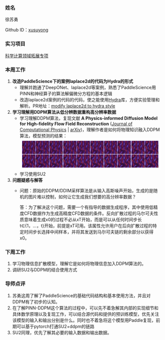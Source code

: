 ### 姓名

徐苏勇

Github ID：[xusuyong](https://github.com/xusuyong)

### 实习项目

[科学计算领域拓展专项](https://github.com/PaddlePaddle/community/blob/master/hackathon/hackathon_5th/%E3%80%90PaddlePaddle%20Hackathon%205th%E3%80%91%E9%A3%9E%E6%A1%A8%E6%8A%A4%E8%88%AA%E8%AE%A1%E5%88%92%E9%9B%86%E8%AE%AD%E8%90%A5%E9%A1%B9%E7%9B%AE%E5%90%88%E9%9B%86.md#%E9%A1%B9%E7%9B%AE%E5%8D%81%E4%B8%89%E7%A7%91%E5%AD%A6%E8%AE%A1%E7%AE%97%E9%A2%86%E5%9F%9F%E6%8B%93%E5%B1%95%E4%B8%93%E9%A1%B9)

### 本周工作

1. **改造PaddleScience下的案例laplace2d的代码为Hydra的形式**
    - 理解并跑通了DeepONet、laplace2d等案例，熟悉了PaddleScience用PINN和神经算子的算法解偏微分方程的基本逻辑
    - 改造laplace2d案例的代码的代码，使之能使用[Hydra](https://hydra.cc/)库，方便实验管理和解析。PR地址：[modify laplace2d to hydra style](https://github.com/PaddlePaddle/PaddleScience/pull/575)
2. **学习理解用DDPM算法从低分辨数据重构高分辨率数据**
    - 学习理解DDPM算法，复现文献 **A Physics-informed Diffusion Model for High-fidelity Flow Field Reconstruction** (<a href="https://www.sciencedirect.com/science/article/pii/S0021999123000670">Journal of Computational Physics</a> | <a href="https://arxiv.org/abs/2211.14680">arXiv</a>)，理解作者是如何将物理知识融入DDPM算法，模型预测的结果：
![](assets/pred.png)
    - 学习使用SU2
3. **问题疑惑与解答**
    - 问题：原始的DDPM/DDIM采样算法是从输入高斯噪声开始，生成的是随机的图片难以控制，如何让它生成我们想要的高分辨率数据？

        答：为了解决这个问题，需要一个有指导的数据生成程序，其中使用低精度CFD数据作为生成高精度CFD数据的条件。反向扩散过程的马尔可夫性质意味着生成x0的过程不必从xT开始，而是可以从任何时间步长t∈{1，…，t}开始，前提是xT可用。该属性允许用户在后向扩散过程的特定时间步长选择中间样本，并将其发送到马尔可夫链的剩余部分以获得x0。
### 下周工作

1. 学习物理信息扩散模型，理解它是如何将物理信息加入DDPM算法的。
2. 调研SU2与DDPM的结合使用方式

### 导师点评

1. 苏勇这周了解了PaddleScience的基础代码结构和基本使用方法，并且对DDPM有了初步的认知。
2. 在了解PINN-DDPM这个算法的过程中，可以先不着急解其内部的实现细节和具体数学原理以及复现工作，可以结合源代码和提供的预训练模型，优先关注该模型的输入和输出分别是什么。同时也不着急将这个模型用Paddle复现，前期可以基于pytorch打通SU2+ddpm的链路
3. SU2同理，优先了解其必要的输入数据和输出数据。
